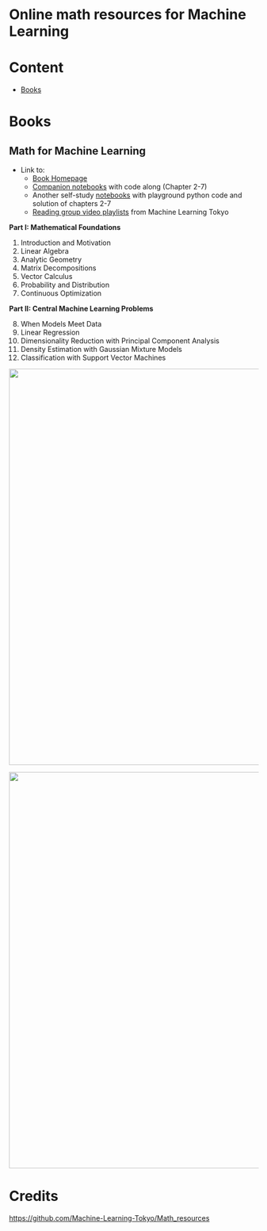 # Online math resources for Machine Learning

# Content

- [Books](#books)

# Books

## Math for Machine Learning

- Link to:
  - [Book Homepage](https://mml-book.github.io/)
  - [Companion notebooks](https://github.com/vbartle/MML-Companion) with code along (Chapter 2-7)
  - Another self-study [notebooks](https://github.com/ilmoi/MML-Book) with playground python code and solution of chapters 2-7
  - [Reading group video playlists](https://www.youtube.com/watch?v=nOxQ1vRt_p0&list=PLaPdEEY26UXygpV-Cxch8Xkpl7IbFKBvK) from Machine Learning Tokyo

**Part I: Mathematical Foundations**

1. Introduction and Motivation
2. Linear Algebra
3. Analytic Geometry
4. Matrix Decompositions
5. Vector Calculus
6. Probability and Distribution
7. Continuous Optimization

**Part II: Central Machine Learning Problems**

8. When Models Meet Data
9. Linear Regression
10. Dimensionality Reduction with Principal Component Analysis
11. Density Estimation with Gaussian Mixture Models
12. Classification with Support Vector Machines

[<p align="center"><img src="https://github.com/Machine-Learning-Tokyo/Math_resources/blob/master/images/ml_math.png?raw=true" width="800"></p>](https://mml-book.github.io/)

[<p align="center"><img src="https://machinelearningtokyo.com/wp-content/uploads/2019/11/mlt-math-reading-sessions-e38282e3818fe38282e3818fe4bc9a-1.png" width="800"></p>](https://mml-book.github.io/)

# Credits

https://github.com/Machine-Learning-Tokyo/Math_resources
